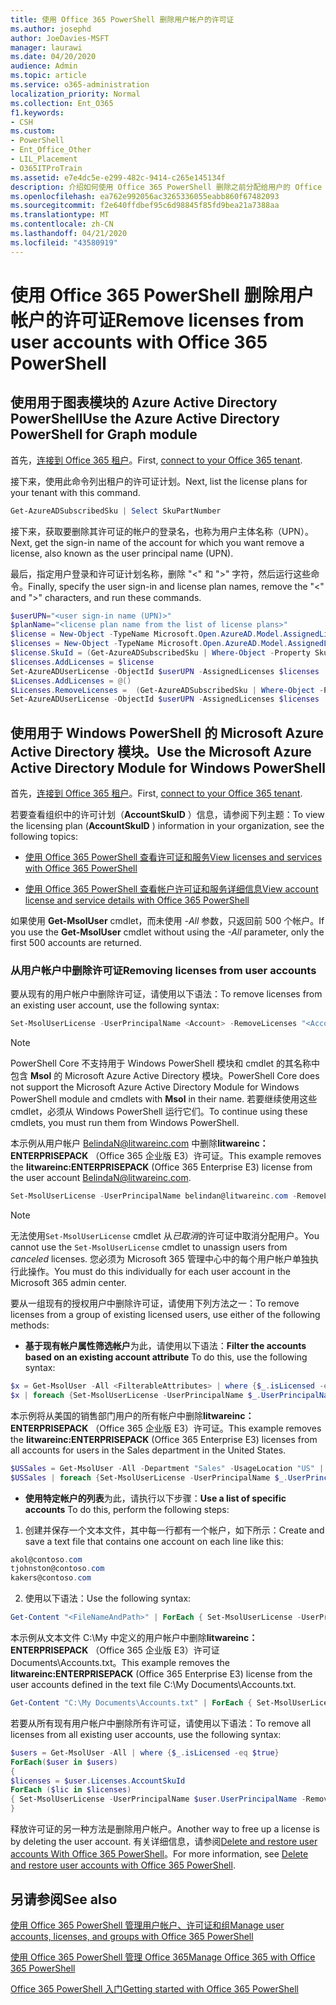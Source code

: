 ```yaml
---
title: 使用 Office 365 PowerShell 删除用户帐户的许可证
ms.author: josephd
author: JoeDavies-MSFT
manager: laurawi
ms.date: 04/20/2020
audience: Admin
ms.topic: article
ms.service: o365-administration
localization_priority: Normal
ms.collection: Ent_O365
f1.keywords:
- CSH
ms.custom:
- PowerShell
- Ent_Office_Other
- LIL_Placement
- O365ITProTrain
ms.assetid: e7e4dc5e-e299-482c-9414-c265e145134f
description: 介绍如何使用 Office 365 PowerShell 删除之前分配给用户的 Office 365 许可证。
ms.openlocfilehash: ea762e992056ac3265336055eabb860f67482093
ms.sourcegitcommit: f2e640ffdbef95c6d98845f85fd9bea21a7388aa
ms.translationtype: MT
ms.contentlocale: zh-CN
ms.lasthandoff: 04/21/2020
ms.locfileid: "43580919"
---
```

# <a name="remove-licenses-from-user-accounts-with-office-365-powershell"></a><span data-ttu-id="6e600-103">使用 Office 365 PowerShell 删除用户帐户的许可证</span><span class="sxs-lookup"><span data-stu-id="6e600-103">Remove licenses from user accounts with Office 365 PowerShell</span></span>

## <a name="use-the-azure-active-directory-powershell-for-graph-module"></a><span data-ttu-id="6e600-104">使用用于图表模块的 Azure Active Directory PowerShell</span><span class="sxs-lookup"><span data-stu-id="6e600-104">Use the Azure Active Directory PowerShell for Graph module</span></span>

<span data-ttu-id="6e600-105">首先，[连接到 Office 365 租户](connect-to-office-365-powershell.md#connect-with-the-azure-active-directory-powershell-for-graph-module)。</span><span class="sxs-lookup"><span data-stu-id="6e600-105">First, [connect to your Office 365 tenant](connect-to-office-365-powershell.md#connect-with-the-azure-active-directory-powershell-for-graph-module).</span></span>

<span data-ttu-id="6e600-106">接下来，使用此命令列出租户的许可证计划。</span><span class="sxs-lookup"><span data-stu-id="6e600-106">Next, list the license plans for your tenant with this command.</span></span>

```powershell
Get-AzureADSubscribedSku | Select SkuPartNumber
```

<span data-ttu-id="6e600-107">接下来，获取要删除其许可证的帐户的登录名，也称为用户主体名称（UPN）。</span><span class="sxs-lookup"><span data-stu-id="6e600-107">Next, get the sign-in name of the account for which you want remove a license, also known as the user principal name (UPN).</span></span>

<span data-ttu-id="6e600-108">最后，指定用户登录和许可证计划名称，删除 "<" 和 ">" 字符，然后运行这些命令。</span><span class="sxs-lookup"><span data-stu-id="6e600-108">Finally, specify the user sign-in and license plan names, remove the "<" and ">" characters, and run these commands.</span></span>

```powershell
$userUPN="<user sign-in name (UPN)>"
$planName="<license plan name from the list of license plans>"
$license = New-Object -TypeName Microsoft.Open.AzureAD.Model.AssignedLicense
$licenses = New-Object -TypeName Microsoft.Open.AzureAD.Model.AssignedLicenses
$license.SkuId = (Get-AzureADSubscribedSku | Where-Object -Property SkuPartNumber -Value $planName -EQ).SkuID
$licenses.AddLicenses = $license
Set-AzureADUserLicense -ObjectId $userUPN -AssignedLicenses $licenses
$Licenses.AddLicenses = @()
$Licenses.RemoveLicenses =  (Get-AzureADSubscribedSku | Where-Object -Property SkuPartNumber -Value $planName -EQ).SkuID
Set-AzureADUserLicense -ObjectId $userUPN -AssignedLicenses $licenses
```

## <a name="use-the-microsoft-azure-active-directory-module-for-windows-powershell"></a><span data-ttu-id="6e600-109">使用用于 Windows PowerShell 的 Microsoft Azure Active Directory 模块。</span><span class="sxs-lookup"><span data-stu-id="6e600-109">Use the Microsoft Azure Active Directory Module for Windows PowerShell</span></span>

<span data-ttu-id="6e600-110">首先，[连接到 Office 365 租户](connect-to-office-365-powershell.md#connect-with-the-microsoft-azure-active-directory-module-for-windows-powershell)。</span><span class="sxs-lookup"><span data-stu-id="6e600-110">First, [connect to your Office 365 tenant](connect-to-office-365-powershell.md#connect-with-the-microsoft-azure-active-directory-module-for-windows-powershell).</span></span>
   
<span data-ttu-id="6e600-111">若要查看组织中的许可计划（**AccountSkuID** ）信息，请参阅下列主题：</span><span class="sxs-lookup"><span data-stu-id="6e600-111">To view the licensing plan (**AccountSkuID** ) information in your organization, see the following topics:</span></span>
    
  - [<span data-ttu-id="6e600-112">使用 Office 365 PowerShell 查看许可证和服务</span><span class="sxs-lookup"><span data-stu-id="6e600-112">View licenses and services with Office 365 PowerShell</span></span>](view-licenses-and-services-with-office-365-powershell.md)
    
  - [<span data-ttu-id="6e600-113">使用 Office 365 PowerShell 查看帐户许可证和服务详细信息</span><span class="sxs-lookup"><span data-stu-id="6e600-113">View account license and service details with Office 365 PowerShell</span></span>](view-account-license-and-service-details-with-office-365-powershell.md)
    
<span data-ttu-id="6e600-114">如果使用 **Get-MsolUser** cmdlet，而未使用 _-All_ 参数，只返回前 500 个帐户。</span><span class="sxs-lookup"><span data-stu-id="6e600-114">If you use the **Get-MsolUser** cmdlet without using the _-All_ parameter, only the first 500 accounts are returned.</span></span>
    
### <a name="removing-licenses-from-user-accounts"></a><span data-ttu-id="6e600-115">从用户帐户中删除许可证</span><span class="sxs-lookup"><span data-stu-id="6e600-115">Removing licenses from user accounts</span></span>

<span data-ttu-id="6e600-116">要从现有的用户帐户中删除许可证，请使用以下语法：</span><span class="sxs-lookup"><span data-stu-id="6e600-116">To remove licenses from an existing user account, use the following syntax:</span></span>
  
```powershell
Set-MsolUserLicense -UserPrincipalName <Account> -RemoveLicenses "<AccountSkuId1>", "<AccountSkuId2>"...
```

>[!Note]
><span data-ttu-id="6e600-117">PowerShell Core 不支持用于 Windows PowerShell 模块和 cmdlet 的其名称中包含 **Msol** 的 Microsoft Azure Active Directory 模块。</span><span class="sxs-lookup"><span data-stu-id="6e600-117">PowerShell Core does not support the Microsoft Azure Active Directory Module for Windows PowerShell module and cmdlets with **Msol** in their name.</span></span> <span data-ttu-id="6e600-118">若要继续使用这些 cmdlet，必须从 Windows PowerShell 运行它们。</span><span class="sxs-lookup"><span data-stu-id="6e600-118">To continue using these cmdlets, you must run them from Windows PowerShell.</span></span>
>

<span data-ttu-id="6e600-119">本示例从用户帐户 BelindaN@litwareinc.com 中删除**litwareinc： ENTERPRISEPACK** （Office 365 企业版 E3）许可证。</span><span class="sxs-lookup"><span data-stu-id="6e600-119">This example removes the **litwareinc:ENTERPRISEPACK** (Office 365 Enterprise E3) license from the user account BelindaN@litwareinc.com.</span></span>
  
```powershell
Set-MsolUserLicense -UserPrincipalName belindan@litwareinc.com -RemoveLicenses "litwareinc:ENTERPRISEPACK"
```

>[!Note]
><span data-ttu-id="6e600-120">无法使用`Set-MsolUserLicense` cmdlet 从*已取消*的许可证中取消分配用户。</span><span class="sxs-lookup"><span data-stu-id="6e600-120">You cannot use the `Set-MsolUserLicense` cmdlet to unassign users from *canceled* licenses.</span></span> <span data-ttu-id="6e600-121">您必须为 Microsoft 365 管理中心中的每个用户帐户单独执行此操作。</span><span class="sxs-lookup"><span data-stu-id="6e600-121">You must do this individually for each user account in the Microsoft 365 admin center.</span></span>
>

<span data-ttu-id="6e600-122">要从一组现有的授权用户中删除许可证，请使用下列方法之一：</span><span class="sxs-lookup"><span data-stu-id="6e600-122">To remove licenses from a group of existing licensed users, use either of the following methods:</span></span>
  
- <span data-ttu-id="6e600-123">**基于现有帐户属性筛选帐户**为此，请使用以下语法：</span><span class="sxs-lookup"><span data-stu-id="6e600-123">**Filter the accounts based on an existing account attribute** To do this, use the following syntax:</span></span>
    
```powershell
$x = Get-MsolUser -All <FilterableAttributes> | where {$_.isLicensed -eq $true}
$x | foreach {Set-MsolUserLicense -UserPrincipalName $_.UserPrincipalName -RemoveLicenses "<AccountSkuId1>", "<AccountSkuId2>"...}
```

<span data-ttu-id="6e600-124">本示例将从美国的销售部门用户的所有帐户中删除**litwareinc： ENTERPRISEPACK** （Office 365 企业版 E3）许可证。</span><span class="sxs-lookup"><span data-stu-id="6e600-124">This example removes the  **litwareinc:ENTERPRISEPACK** (Office 365 Enterprise E3) licenses from all accounts for users in the Sales department in the United States.</span></span>
    
```powershell
$USSales = Get-MsolUser -All -Department "Sales" -UsageLocation "US" | where {$_.isLicensed -eq $true}
$USSales | foreach {Set-MsolUserLicense -UserPrincipalName $_.UserPrincipalName -RemoveLicenses "litwareinc:ENTERPRISEPACK"}
```

- <span data-ttu-id="6e600-125">**使用特定帐户的列表**为此，请执行以下步骤：</span><span class="sxs-lookup"><span data-stu-id="6e600-125">**Use a list of specific accounts** To do this, perform the following steps:</span></span>
    
1. <span data-ttu-id="6e600-126">创建并保存一个文本文件，其中每一行都有一个帐户，如下所示：</span><span class="sxs-lookup"><span data-stu-id="6e600-126">Create and save a text file that contains one account on each line like this:</span></span>
    
  ```powershell
akol@contoso.com
tjohnston@contoso.com
kakers@contoso.com
  ```

2. <span data-ttu-id="6e600-127">使用以下语法：</span><span class="sxs-lookup"><span data-stu-id="6e600-127">Use the following syntax:</span></span>
    
  ```powershell
  Get-Content "<FileNameAndPath>" | ForEach { Set-MsolUserLicense -UserPrincipalName $_ -RemoveLicenses "<AccountSkuId1>", "<AccountSkuId2>"... }
  ```

<span data-ttu-id="6e600-128">本示例从文本文件 C:\My 中定义的用户帐户中删除**litwareinc： ENTERPRISEPACK** （Office 365 企业版 E3）许可证 Documents\Accounts.txt。</span><span class="sxs-lookup"><span data-stu-id="6e600-128">This example removes the **litwareinc:ENTERPRISEPACK** (Office 365 Enterprise E3) license from the user accounts defined in the text file C:\My Documents\Accounts.txt.</span></span>
    
  ```powershell
  Get-Content "C:\My Documents\Accounts.txt" | ForEach { Set-MsolUserLicense -UserPrincipalName $_ -RemoveLicenses "litwareinc:ENTERPRISEPACK" }
  ```

<span data-ttu-id="6e600-129">若要从所有现有用户帐户中删除所有许可证，请使用以下语法：</span><span class="sxs-lookup"><span data-stu-id="6e600-129">To remove all licenses from all existing user accounts, use the following syntax:</span></span>
  
```powershell
$users = Get-MsolUser -All | where {$_.isLicensed -eq $true}
ForEach($user in $users)
{
$licenses = $user.Licenses.AccountSkuId
ForEach ($lic in $licenses)
{ Set-MsolUserLicense -UserPrincipalName $user.UserPrincipalName -RemoveLicenses $lic }
}
```

<span data-ttu-id="6e600-130">释放许可证的另一种方法是删除用户帐户。</span><span class="sxs-lookup"><span data-stu-id="6e600-130">Another way to free up a license is by deleting the user account.</span></span> <span data-ttu-id="6e600-131">有关详细信息，请参阅[Delete and restore user accounts With Office 365 PowerShell](delete-and-restore-user-accounts-with-office-365-powershell.md)。</span><span class="sxs-lookup"><span data-stu-id="6e600-131">For more information, see [Delete and restore user accounts with Office 365 PowerShell](delete-and-restore-user-accounts-with-office-365-powershell.md).</span></span>
  
## <a name="see-also"></a><span data-ttu-id="6e600-132">另请参阅</span><span class="sxs-lookup"><span data-stu-id="6e600-132">See also</span></span>

[<span data-ttu-id="6e600-133">使用 Office 365 PowerShell 管理用户帐户、许可证和组</span><span class="sxs-lookup"><span data-stu-id="6e600-133">Manage user accounts, licenses, and groups with Office 365 PowerShell</span></span>](manage-user-accounts-and-licenses-with-office-365-powershell.md)
  
[<span data-ttu-id="6e600-134">使用 Office 365 PowerShell 管理 Office 365</span><span class="sxs-lookup"><span data-stu-id="6e600-134">Manage Office 365 with Office 365 PowerShell</span></span>](manage-office-365-with-office-365-powershell.md)
  
[<span data-ttu-id="6e600-135">Office 365 PowerShell 入门</span><span class="sxs-lookup"><span data-stu-id="6e600-135">Getting started with Office 365 PowerShell</span></span>](getting-started-with-office-365-powershell.md)

